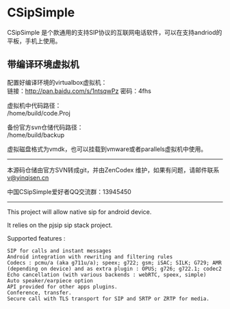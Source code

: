 # CSipSimple

CSipSimple 是个款通用的支持SIP协议的互联网电话软件，可以在支持andriod的平板，手机上使用。

## 带编译环境虚拟机

配置好编译环境的virtualbox虚拟机：  
链接：http://pan.baidu.com/s/1ntsqwPz 密码：4fhs

虚拟机中代码路径：  
/home/build/code.Proj

备份官方svn仓储代码路径：  
/home/build/backup

虚拟磁盘格式为vmdk，也可以挂载到vmware或者parallels虚拟机中使用。

---

本源码仓储由官方SVN转成git，并由ZenCodex 维护，如果有问题，请邮件联系 v@yinqisen.cn

中国CSipSimple爱好者QQ交流群：13945450

---

This project will allow native sip for android device.

It relies on the pjsip sip stack project.

Supported features :

    SIP for calls and instant messages
    Android integration with rewriting and filtering rules
    Codecs : pcmu/a (aka g711u/a); speex; g722; gsm; iSAC; SILK; G729; AMR (depending on device) and as extra plugin : OPUS; g726; g722.1; codec2
    Echo cancellation (with various backends : webRTC, speex, simple)
    Auto speaker/earpiece option
    API provided for other apps plugins.
    Conference, transfer.
    Secure call with TLS transport for SIP and SRTP or ZRTP for media. 

